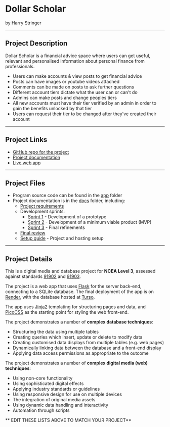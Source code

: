 # Dollar Scholar

by Harry Stringer


---

## Project Description

Dollar Scholar is a financial advice space where users can get useful, relevant and personalised information about personal finance from professionals.

- Users can make accounts & view posts to get financial advice
- Posts can have images or youtube videos attached
- Comments can be made on posts to ask further questions
- Different account tiers dictate what the user can or can't do
- Admins can make posts and change peoples tiers
- All new accounts must have their tier verified by an admin in order to gain the benefits unlocked by that tier
- Users can request their tier to be changed after they've created their account


---

## Project Links

- [GitHub repo for the project](https://github.com/waimea-hwstringer/300dtd-finance-website)
- [Project documentation](https://waimea-hwstringer.github.io/300dtd-finance-website/)
- [Live web app](https://three00dtd-finance-website.onrender.com/)


---

## Project Files

- Program source code can be found in the [app](app/) folder
- Project documentation is in the [docs](docs/) folder, including:
   - [Project requirements](docs/0-requirements.md)
   - Development sprints:
      - [Sprint 1](docs/1-sprint-1-prototype.md) - Development of a prototype
      - [Sprint 2](docs/2-sprint-2-mvp.md) - Development of a minimum viable product (MVP)
      - [Sprint 3](docs/3-sprint-3-refinement.md) - Final refinements
   - [Final review](docs/4-review.md)
   - [Setup guide](docs/setup.md) - Project and hosting setup

---

## Project Details

This is a digital media and database project for **NCEA Level 3**, assessed against standards [91902](docs/as91902.pdf) and [91903](docs/as91903.pdf).

The project is a web app that uses [Flask](https://flask.palletsprojects.com) for the server back-end, connecting to a SQLite database. The final deployment of the app is on [Render](https://render.com/), with the database hosted at [Turso](https://turso.tech/).

The app uses [Jinja2](https://jinja.palletsprojects.com/templates/) templating for structuring pages and data, and [PicoCSS](https://picocss.com/) as the starting point for styling the web front-end.

The project demonstrates a number of **complex database techniques**:
- Structuring the data using multiple tables
- Creating queries which insert, update or delete to modify data
- Creating customised data displays from multiple tables (e.g. web pages)
- Dynamically linking data between the database and a front-end display
- Applying data access permissions as appropriate to the outcome

The project demonstrates a number of **complex digital media (web) techniques**:
- Using non-core functionality
- Using sophisticated digital effects
- Applying industry standards or guidelines
- Using responsive design for use on multiple devices
- The integration of original media assets
- Using dynamic data handling and interactivity
- Automation through scripts

** EDIT THESE LISTS ABOVE TO MATCH YOUR PROJECT**


